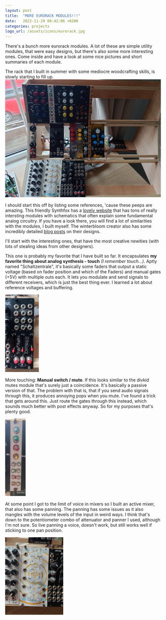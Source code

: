 ```yaml
---
layout: post
title:  "MORE EURORACK MODULES!!!"
date:   2022-11-29 00:42:06 +0200
categories: projects
logo_url: /assets/icons/eurorack.jpg
---
```

There's a bunch more eurorack modules. A lot of these are simple utility modules, that were easy designs, but there's also some more interesting ones. Come inside and have a look at some nice pictures and short summaries of each module. 

The rack that I built in summer with some mediocre woodcrafting skills, is slowly starting to fill up. 
![My pretty pretty system](/assets/thumbnails/Modular_All.jpg)

I should start this off by listing some references, 'cause these peeps are amazing. This friendly Synthfox has a [lovely website](https://sfcs.neocities.org/) that has tons of really intersting modules with schematics that often explain some fundamental analog circuitry. If you have a look there, you will find a lot of similarities with the modules, I built myself. The winterbloom creator also has some incredibly detailed [blog posts](https://blog.thea.codes/) on their designs. 

I'll start with the interesting ones, that have the most creative newities (with lots of stealing ideas from other designers). 

This one is probably my favorite that I have built so far. It encapsulates **my favorite thing about analog synthesis - touch** *(I remember touch...)*. Aptly named "Schaltzentrale", it's basically some faders that output a static voltage (based on fader position and which of the Faders) and manual gates (+5V) with multiple outs each. It lets you modulate and send signals to different receivers, which is just the best thing ever. I learned a lot about reference voltages and buffering.

<img src="/assets/thumbnails/Modular_Kontrolle.jpg" height="250">

More touching: **Manual switch / mute**. If this looks similar to the divkid mutes module that's surely just a coincidence. It's basically a passive version of that. The problem with that is, that if you send audio signals through this, it produces annoying pops when you mute. I've found a trick that gets around this. Just route the gates through this instead, which sounds much better with post effects anyway. So for my purposes that's plenty good. 

<img src="/assets/thumbnails/Modular_Switch.jpg" height="250">

At some point I got to the limit of voice in mixers so I built an active mixer, that also has some panning. The panning has some issues as it also mangles with the volume levels of the input in weird ways. I think that's down to the potentiometer combo of attenuator and panner I used, although I'm not sure. So live panning a voice, doesn't work, but still works well if sticking to one pan position. 

<img src="/assets/thumbnails/Modular_Mixer-Panner.jpg" height="250">
